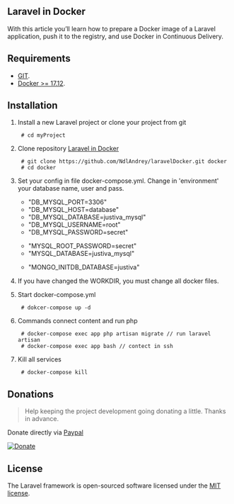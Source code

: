 ## Laravel in Docker

With this article you’ll learn how to prepare a Docker image of a Laravel application, push it to the registry, and use Docker in Continuous Delivery.

## Requirements
- [GIT](https://git-scm.com/downloads).
- [Docker >= 17.12](https://www.docker.com/products/docker/).
## Installation
    
1. Install a new Laravel project or clone your project from git

        # cd myProject
        
2. Clone repository [Laravel in Docker](https://bitbucket.org/dev-andrew/docker-laravel/src/master/)

        # git clone https://github.com/NdlAndrey/laravelDocker.git docker
        # cd docker
        
4. Set your config in file docker-compose.yml. Change in 'environment' your database name, user and pass.
    - "DB_MYSQL_PORT=3306"
    - "DB_MYSQL_HOST=database"
    - "DB_MYSQL_DATABASE=justiva_mysql"
    - "DB_MYSQL_USERNAME=root"
    - "DB_MYSQL_PASSWORD=secret"
    >
    - "MYSQL_ROOT_PASSWORD=secret"
    - "MYSQL_DATABASE=justiva_mysql"
    >
    - "MONGO_INITDB_DATABASE=justiva"
    
4. If you have changed the WORKDIR, you must change all docker files.

5. Start docker-compose.yml

        # dokcer-compose up -d
        
6. Commands connect content and run php

        # docker-compose exec app php artisan migrate // run laravel artisan
        # docker-compose exec app bash // contect in ssh
        
6. Kill all services

        # docker-compose kill
            

## Donations

> Help keeping the project development going donating a little. 
> Thanks in advance.

Donate directly via [Paypal](https://www.paypal.me/AndrewNdl)

[![Donate](https://img.shields.io/badge/Donate-PayPal-green.svg)](https://www.paypal.me/AndrewNdl) 

## License

The Laravel framework is open-sourced software licensed under the [MIT license](https://opensource.org/licenses/MIT).
